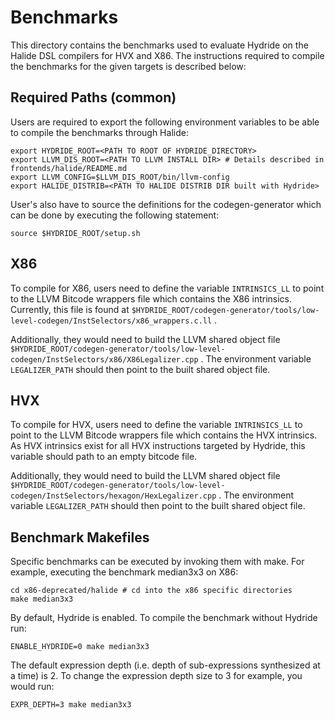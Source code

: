 # Benchmarks
This directory contains the benchmarks used to evaluate Hydride on the Halide DSL compilers for HVX and X86. The instructions required to compile the benchmarks for the given targets is described below:


## Required Paths (common)
Users are required to export the following environment variables to be able to compile the benchmarks through Halide:
```
export HYDRIDE_ROOT=<PATH TO ROOT OF HYDRIDE_DIRECTORY>
export LLVM_DIS_ROOT=<PATH TO LLVM INSTALL DIR> # Details described in frontends/halide/README.md
export LLVM_CONFIG=$LLVM_DIS_ROOT/bin/llvm-config
export HALIDE_DISTRIB=<PATH TO HALIDE DISTRIB DIR built with Hydride>
```

User's also have to source the definitions for the codegen-generator which can be done by executing the following statement:
```
source $HYDRIDE_ROOT/setup.sh
```



## X86
To compile for X86, users need to define the variable `INTRINSICS_LL` to point to the LLVM Bitcode wrappers file which contains the X86 intrinsics. Currently, this file is found at `$HYDRIDE_ROOT/codegen-generator/tools/low-level-codegen/InstSelectors/x86_wrappers.c.ll` .

Additionally, they would need to build the LLVM shared object file `$HYDRIDE_ROOT/codegen-generator/tools/low-level-codegen/InstSelectors/x86/X86Legalizer.cpp` . The environment variable `LEGALIZER_PATH` should then point to the built shared object file.


## 	HVX
To compile for HVX, users need to define the variable `INTRINSICS_LL` to point to the LLVM Bitcode wrappers file which contains the HVX intrinsics. As HVX intrinsics exist for all HVX instructions targeted by Hydride, this variable should path to an empty bitcode file.

Additionally, they would need to build the LLVM shared object file `$HYDRIDE_ROOT/codegen-generator/tools/low-level-codegen/InstSelectors/hexagon/HexLegalizer.cpp` . The environment variable `LEGALIZER_PATH` should then point to the built shared object file.

## Benchmark Makefiles
Specific benchmarks can be executed by invoking them with make. For example, 
executing the benchmark median3x3 on X86:

```
cd x86-deprecated/halide # cd into the x86 specific directories
make median3x3
```

By default, Hydride is enabled. To compile the benchmark without Hydride run:
```
ENABLE_HYDRIDE=0 make median3x3
```

The default expression depth (i.e. depth of sub-expressions synthesized at a time) is 2. To change the expression depth size to 3 for example, you would run:

```
EXPR_DEPTH=3 make median3x3
```
